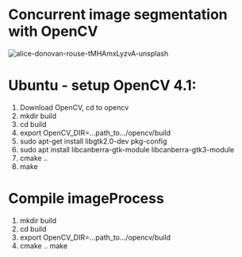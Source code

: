 # Concurrent image segmentation with OpenCV 
![alice-donovan-rouse-tMHAmxLyzvA-unsplash](https://user-images.githubusercontent.com/72900895/96362139-0eaefd80-10e0-11eb-9435-2f866cd6fa19.jpg)

#  Ubuntu - setup OpenCV 4.1:
1. Download OpenCV, cd to opencv
2. mkdir build
3. cd build
4. export OpenCV_DIR=...path_to.../opencv/build
5. sudo apt-get install libgtk2.0-dev pkg-config
6. sudo apt install libcanberra-gtk-module libcanberra-gtk3-module
7. cmake ..
8. make

# Compile imageProcess
1. mkdir build
2. cd build
3. export OpenCV_DIR=...path_to.../opencv/build
4. cmake ..
make
